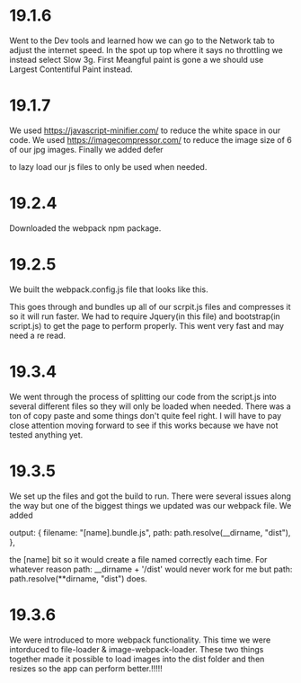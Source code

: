 # 19.1.6

Went to the Dev tools and learned how we can go to the Network tab to adjust the internet speed. In the spot up top where it says no throttling we instead select Slow 3g.
First Meangful paint is gone a we should use Largest Contentiful Paint instead.

# 19.1.7

We used https://javascript-minifier.com/ to reduce the white space in our code. We used https://imagecompressor.com/ to reduce the image size of 6 of our jpg images. Finally we added defer

<script src='assets/js/vendor/jQuery.js' defer ></script>
<script src='assets/js/vendor/bootstrap.js' defer ></script>
<script src='./dist/script.min.js' defer ></script>

to lazy load our js files to only be used when needed.

# 19.2.4

Downloaded the webpack npm package.

# 19.2.5

We built the webpack.config.js file that looks like this.

<!-- const webpack = require("webpack");
const path = require("path");
module.exports = {
entry: "./assets/js/script.js",
output: {
path: path.resolve(\_\_dirname, "dist"),
filename: "main.bundle.js",
},
plugins: [
new webpack.ProvidePlugin({
$: "jquery",
jQuery: "jquery",
}),
],
mode: "development",
}; -->

This goes through and bundles up all of our scrpit.js files and compresses it so it will run faster. We had to require Jquery(in this file) and bootstrap(in script.js) to get the page to perform properly. This went very fast and may need a re read.

# 19.3.4

We went through the process of splitting our code from the script.js into several different files so they will only be loaded when needed. There was a ton of copy paste and some things don't quite feel right. I will have to pay close attention moving forward to see if this works because we have not tested anything yet.

# 19.3.5

We set up the files and got the build to run. There were several issues along the way but one of the biggest things we updated was our webpack file. We added

output: {
filename: "[name].bundle.js",
path: path.resolve(\_\_dirname, "dist"),
},

the [name] bit so it would create a file named correctly each time. For whatever reason path: \_\_dirname + '/dist' would never work for me but path: path.resolve(\*\*dirname, "dist") does.

# 19.3.6

We were introduced to more webpack functionality. This time we were intorduced to file-loader & image-webpack-loader. These two things together made it possible to load images into the dist folder and then resizes so the app can perform better.!!!!!
